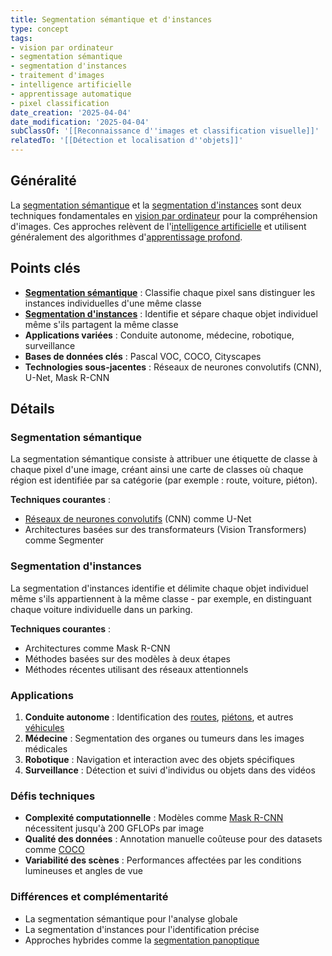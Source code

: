 ```yaml
---
title: Segmentation sémantique et d'instances
type: concept
tags:
- vision par ordinateur
- segmentation sémantique
- segmentation d'instances
- traitement d'images
- intelligence artificielle
- apprentissage automatique
- pixel classification
date_creation: '2025-04-04'
date_modification: '2025-04-04'
subClassOf: '[[Reconnaissance d''images et classification visuelle]]'
relatedTo: '[[Détection et localisation d''objets]]'
---
```

## Généralité

La [segmentation sémantique](https://fr.wikipedia.org/wiki/Segmentation_d%27image) et la [segmentation d'instances](https://fr.wikipedia.org/wiki/Instance_segmentation) sont deux techniques fondamentales en [vision par ordinateur](https://fr.wikipedia.org/wiki/Vision_par_ordinateur) pour la compréhension d'images. Ces approches relèvent de l'[intelligence artificielle](https://fr.wikipedia.org/wiki/Intelligence_artificielle) et utilisent généralement des algorithmes d'[apprentissage profond](https://fr.wikipedia.org/wiki/Apprentissage_profond).

## Points clés

- **[Segmentation sémantique](https://fr.wikipedia.org/wiki/Segmentation_s%C3%A9mantique)** : Classifie chaque pixel sans distinguer les instances individuelles d'une même classe
- **[Segmentation d'instances](https://fr.wikipedia.org/wiki/Segmentation_d%27instances)** : Identifie et sépare chaque objet individuel même s'ils partagent la même classe
- **Applications variées** : Conduite autonome, médecine, robotique, surveillance
- **Bases de données clés** : Pascal VOC, COCO, Cityscapes
- **Technologies sous-jacentes** : Réseaux de neurones convolutifs (CNN), U-Net, Mask R-CNN

## Détails

### Segmentation sémantique
La segmentation sémantique consiste à attribuer une étiquette de classe à chaque pixel d'une image, créant ainsi une carte de classes où chaque région est identifiée par sa catégorie (par exemple : route, voiture, piéton). 

**Techniques courantes** :
- [Réseaux de neurones convolutifs](https://fr.wikipedia.org/wiki/R%C3%A9seau_de_neurones_convolutifs) (CNN) comme U-Net
- Architectures basées sur des transformateurs (Vision Transformers) comme Segmenter

### Segmentation d'instances
La segmentation d'instances identifie et délimite chaque objet individuel même s'ils appartiennent à la même classe - par exemple, en distinguant chaque voiture individuelle dans un parking.

**Techniques courantes** :
- Architectures comme Mask R-CNN
- Méthodes basées sur des modèles à deux étapes
- Méthodes récentes utilisant des réseaux attentionnels

### Applications

1. **Conduite autonome** : Identification des [routes](https://fr.wikipedia.org/wiki/Route), [piétons](https://fr.wikipedia.org/wiki/Pi%C3%A9ton), et autres [véhicules](https://fr.wikipedia.org/wiki/V%C3%A9hicule)
2. **Médecine** : Segmentation des organes ou tumeurs dans les images médicales
3. **Robotique** : Navigation et interaction avec des objets spécifiques
4. **Surveillance** : Détection et suivi d'individus ou objets dans des vidéos

### Défis techniques

- **Complexité computationnelle** : Modèles comme [Mask R-CNN](https://fr.wikipedia.org/wiki/Mask_R-CNN) nécessitent jusqu'à 200 GFLOPs par image
- **Qualité des données** : Annotation manuelle coûteuse pour des datasets comme [COCO](https://fr.wikipedia.org/wiki/COCO_(base_de_donn%C3%A9es))
- **Variabilité des scènes** : Performances affectées par les conditions lumineuses et angles de vue

### Différences et complémentarité

- La segmentation sémantique pour l'analyse globale
- La segmentation d'instances pour l'identification précise
- Approches hybrides comme la [segmentation panoptique](https://fr.wikipedia.org/wiki/Segmentation_panoptique)